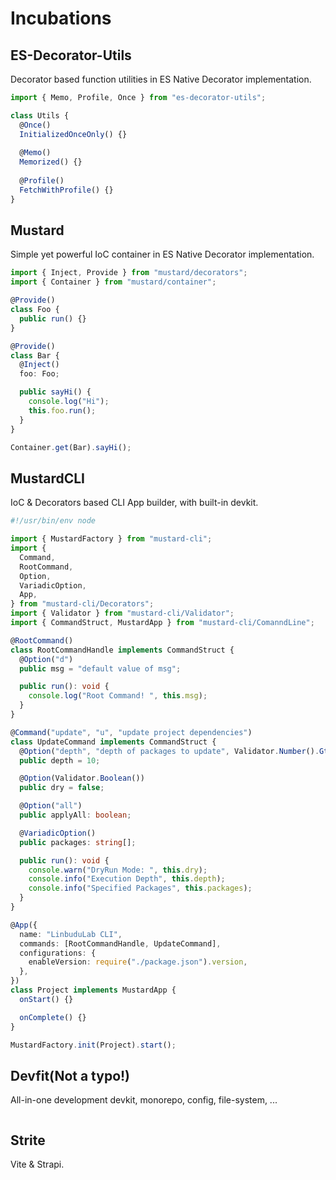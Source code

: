 # Incubations

## ES-Decorator-Utils

Decorator based function utilities in ES Native Decorator implementation.

```typescript
import { Memo, Profile, Once } from "es-decorator-utils";

class Utils {
  @Once()
  InitializedOnceOnly() {}
  
  @Memo()
  Memorized() {}
  
  @Profile()
  FetchWithProfile() {}
}
```

## Mustard

Simple yet powerful IoC container in ES Native Decorator implementation.

```typescript
import { Inject, Provide } from "mustard/decorators";
import { Container } from "mustard/container";

@Provide()
class Foo {
  public run() {}
}

@Provide()
class Bar {
  @Inject()
  foo: Foo;

  public sayHi() {
    console.log("Hi");
    this.foo.run();
  }
}

Container.get(Bar).sayHi();
```



## MustardCLI

IoC & Decorators based CLI App builder, with built-in devkit.

```typescript
#!/usr/bin/env node

import { MustardFactory } from "mustard-cli";
import {
  Command,
  RootCommand,
  Option,
  VariadicOption,
  App,
} from "mustard-cli/Decorators";
import { Validator } from "mustard-cli/Validator";
import { CommandStruct, MustardApp } from "mustard-cli/ComanndLine";

@RootCommand()
class RootCommandHandle implements CommandStruct {
  @Option("d")
  public msg = "default value of msg";

  public run(): void {
    console.log("Root Command! ", this.msg);
  }
}

@Command("update", "u", "update project dependencies")
class UpdateCommand implements CommandStruct {
  @Option("depth", "depth of packages to update", Validator.Number().Gte(1))
  public depth = 10;

  @Option(Validator.Boolean())
  public dry = false;

  @Option("all")
  public applyAll: boolean;

  @VariadicOption()
  public packages: string[];

  public run(): void {
    console.warn("DryRun Mode: ", this.dry);
    console.info("Execution Depth", this.depth);
    console.info("Specified Packages", this.packages);
  }
}

@App({
  name: "LinbuduLab CLI",
  commands: [RootCommandHandle, UpdateCommand],
  configurations: {
    enableVersion: require("./package.json").version,
  },
})
class Project implements MustardApp {
  onStart() {}

  onComplete() {}
}

MustardFactory.init(Project).start();
```



## Devfit(Not a typo!)

All-in-one development devkit, monorepo, config, file-system, ...

```typescript
```



## Strite

Vite & Strapi.

```typescript
```

